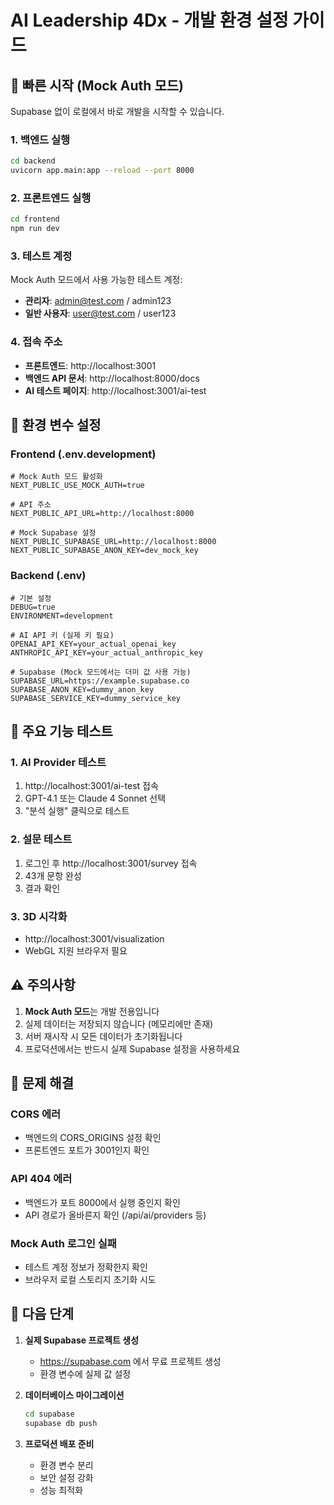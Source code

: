 # AI Leadership 4Dx - 개발 환경 설정 가이드

## 🚀 빠른 시작 (Mock Auth 모드)

Supabase 없이 로컬에서 바로 개발을 시작할 수 있습니다.

### 1. 백엔드 실행
```bash
cd backend
uvicorn app.main:app --reload --port 8000
```

### 2. 프론트엔드 실행
```bash
cd frontend
npm run dev
```

### 3. 테스트 계정
Mock Auth 모드에서 사용 가능한 테스트 계정:

- **관리자**: admin@test.com / admin123
- **일반 사용자**: user@test.com / user123

### 4. 접속 주소
- **프론트엔드**: http://localhost:3001
- **백엔드 API 문서**: http://localhost:8000/docs
- **AI 테스트 페이지**: http://localhost:3001/ai-test

## 🔧 환경 변수 설정

### Frontend (.env.development)
```env
# Mock Auth 모드 활성화
NEXT_PUBLIC_USE_MOCK_AUTH=true

# API 주소
NEXT_PUBLIC_API_URL=http://localhost:8000

# Mock Supabase 설정
NEXT_PUBLIC_SUPABASE_URL=http://localhost:8000
NEXT_PUBLIC_SUPABASE_ANON_KEY=dev_mock_key
```

### Backend (.env)
```env
# 기본 설정
DEBUG=true
ENVIRONMENT=development

# AI API 키 (실제 키 필요)
OPENAI_API_KEY=your_actual_openai_key
ANTHROPIC_API_KEY=your_actual_anthropic_key

# Supabase (Mock 모드에서는 더미 값 사용 가능)
SUPABASE_URL=https://example.supabase.co
SUPABASE_ANON_KEY=dummy_anon_key
SUPABASE_SERVICE_KEY=dummy_service_key
```

## 🎯 주요 기능 테스트

### 1. AI Provider 테스트
1. http://localhost:3001/ai-test 접속
2. GPT-4.1 또는 Claude 4 Sonnet 선택
3. "분석 실행" 클릭으로 테스트

### 2. 설문 테스트
1. 로그인 후 http://localhost:3001/survey 접속
2. 43개 문항 완성
3. 결과 확인

### 3. 3D 시각화
- http://localhost:3001/visualization
- WebGL 지원 브라우저 필요

## ⚠️ 주의사항

1. **Mock Auth 모드**는 개발 전용입니다
2. 실제 데이터는 저장되지 않습니다 (메모리에만 존재)
3. 서버 재시작 시 모든 데이터가 초기화됩니다
4. 프로덕션에서는 반드시 실제 Supabase 설정을 사용하세요

## 🐛 문제 해결

### CORS 에러
- 백엔드의 CORS_ORIGINS 설정 확인
- 프론트엔드 포트가 3001인지 확인

### API 404 에러
- 백엔드가 포트 8000에서 실행 중인지 확인
- API 경로가 올바른지 확인 (/api/ai/providers 등)

### Mock Auth 로그인 실패
- 테스트 계정 정보가 정확한지 확인
- 브라우저 로컬 스토리지 초기화 시도

## 📝 다음 단계

1. **실제 Supabase 프로젝트 생성**
   - https://supabase.com 에서 무료 프로젝트 생성
   - 환경 변수에 실제 값 설정

2. **데이터베이스 마이그레이션**
   ```bash
   cd supabase
   supabase db push
   ```

3. **프로덕션 배포 준비**
   - 환경 변수 분리
   - 보안 설정 강화
   - 성능 최적화